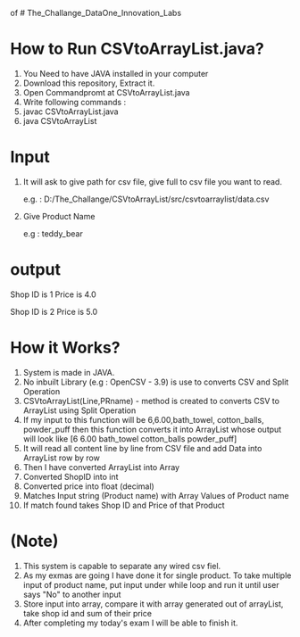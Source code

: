 of # The_Challange_DataOne_Innovation_Labs


# How to Run CSVtoArrayList.java?

1. You Need to have JAVA installed in your computer
2. Download this repository, Extract it.
3. Open Commandpromt at CSVtoArrayList.java
4. Write following commands :  
5. javac CSVtoArrayList.java
6. java CSVtoArrayList

# Input

1. It will ask to give path for csv file, give full to csv file you want to read.
    
   e.g. : D:/The_Challange/CSVtoArrayList/src/csvtoarraylist/data.csv

2. Give Product Name 
   
   e.g : teddy_bear
   
# output

Shop ID is 1
Price is 4.0 

Shop ID is 2
Price is 5.0

# How it Works?

1. System is made in JAVA. 
2. No inbuilt Library (e.g : OpenCSV - 3.9) is use to converts CSV and Split Operation
3. CSVtoArrayList(Line,PRname) - method is created to converts CSV to ArrayList using Split Operation
4. If my input to this function will be 6,6.00,bath_towel, cotton_balls, powder_puff then this function converts it into ArrayList whose output will look like [6 6.00 bath_towel cotton_balls powder_puff] 
5. It will read all content line by line from CSV file and add Data into ArrayList row by row
6. Then I have converted ArrayList into Array
7. Converted ShopID into int
8. Converted price into float (decimal)
9. Matches Input string (Product name) with Array Values of Product name
10. If match found takes Shop ID and Price of that Product


# (Note)

1. This system is capable to separate any wired csv fiel. 
2. As my exmas are going I have done it for single product. To take multiple input of product name, put input under while loop and run it until user says "No" to another input
3. Store input into array, compare it with array generated out of arrayList, take shop id and sum of their price 
4. After completing my today's exam I will be able to finish it. 
